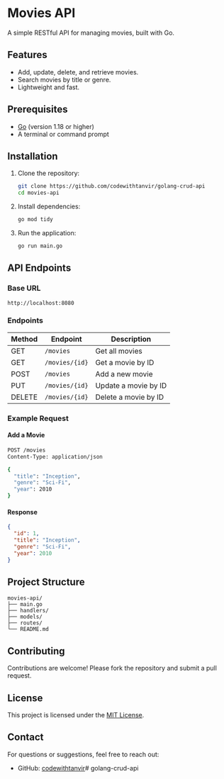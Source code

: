 # Movies API

A simple RESTful API for managing movies, built with Go.

## Features

- Add, update, delete, and retrieve movies.
- Search movies by title or genre.
- Lightweight and fast.

## Prerequisites

- [Go](https://golang.org/dl/) (version 1.18 or higher)
- A terminal or command prompt

## Installation

1. Clone the repository:
     ```bash
     git clone https://github.com/codewithtanvir/golang-crud-api
     cd movies-api
     ```

2. Install dependencies:
     ```bash
     go mod tidy
     ```

3. Run the application:
     ```bash
     go run main.go
     ```

## API Endpoints

### Base URL
```
http://localhost:8080
```

### Endpoints

| Method | Endpoint         | Description              |
|--------|------------------|--------------------------|
| GET    | `/movies`        | Get all movies           |
| GET    | `/movies/{id}`   | Get a movie by ID        |
| POST   | `/movies`        | Add a new movie          |
| PUT    | `/movies/{id}`   | Update a movie by ID     |
| DELETE | `/movies/{id}`   | Delete a movie by ID     |

### Example Request

#### Add a Movie
```bash
POST /movies
Content-Type: application/json

{
  "title": "Inception",
  "genre": "Sci-Fi",
  "year": 2010
}
```

#### Response
```json
{
  "id": 1,
  "title": "Inception",
  "genre": "Sci-Fi",
  "year": 2010
}
```

## Project Structure

```
movies-api/
├── main.go
├── handlers/
├── models/
├── routes/
└── README.md
```

## Contributing

Contributions are welcome! Please fork the repository and submit a pull request.

## License

This project is licensed under the [MIT License](LICENSE).

## Contact

For questions or suggestions, feel free to reach out:


- GitHub: [codewithtanvir](https://github.com/codewithtamvir)#   g o l a n g - c r u d - a p i 
 
 